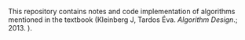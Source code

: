 This repository contains notes and code implementation of algorithms mentioned in the textbook (Kleinberg J, Tardos Éva. _*Algorithm Design*_.; 2013.
).
